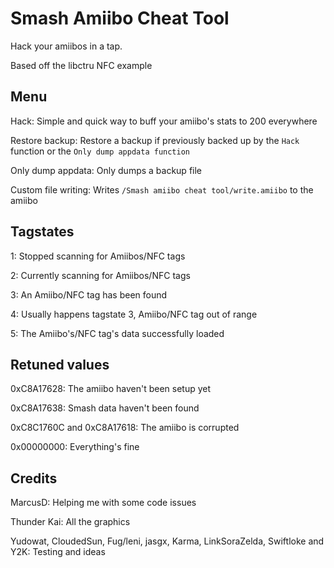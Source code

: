 # Smash Amiibo Cheat Tool
Hack your amiibos in a tap.

Based off the libctru NFC example

## Menu
Hack: Simple and quick way to buff your amiibo's stats to 200 everywhere

Restore backup: Restore a backup if previously backed up by the `Hack` function or the `Only dump appdata function`

Only dump appdata: Only dumps a backup file

Custom file writing: Writes `/Smash amiibo cheat tool/write.amiibo` to the amiibo

## Tagstates
1: Stopped scanning for Amiibos/NFC tags

2: Currently scanning for Amiibos/NFC tags

3: An Amiibo/NFC tag has been found

4: Usually happens tagstate 3, Amiibo/NFC tag out of range

5: The Amiibo's/NFC tag's data successfully loaded

## Retuned values
0xC8A17628: The amiibo haven't been setup yet

0xC8A17638: Smash data haven't been found

0xC8C1760C and 0xC8A17618: The amiibo is corrupted

0x00000000: Everything's fine

## Credits
MarcusD: Helping me with some code issues

Thunder Kai: All the graphics

Yudowat, CloudedSun, Fug/leni, jasgx, Karma, LinkSoraZelda, Swiftloke and Y2K: Testing and ideas
